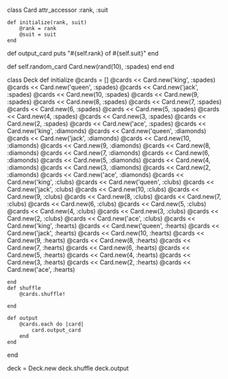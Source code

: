 class Card
attr_accessor :rank, :suit

	def initialize(rank, suit)
		@rank = rank
		@suit = suit
	end


def output_card
		puts "#{self.rank} of #{self.suit}"
	end

def self.random_card
		Card.new(rand(10), :spades)
end
end


class Deck
	def initialize
		@cards = []
		@cards << Card.new('king', :spades)
		@cards << Card.new('queen', :spades)
		@cards << Card.new('jack', :spades)
		@cards << Card.new(10, :spades)
		@cards << Card.new(9, :spades)
		@cards << Card.new(8, :spades)
		@cards << Card.new(7, :spades)
		@cards << Card.new(6, :spades)
		@cards << Card.new(5, :spades)
		@cards << Card.new(4, :spades)
		@cards << Card.new(3, :spades)
		@cards << Card.new(2, :spades)
		@cards << Card.new('ace', :spades)
		@cards << Card.new('king', :diamonds)
		@cards << Card.new('queen', :diamonds)
		@cards << Card.new('jack', :diamonds)
		@cards << Card.new(10, :diamonds)
		@cards << Card.new(9, :diamonds)
		@cards << Card.new(8, :diamonds)
		@cards << Card.new(7, :diamonds)
		@cards << Card.new(6, :diamonds)
		@cards << Card.new(5, :diamonds)
		@cards << Card.new(4, :diamonds)
		@cards << Card.new(3, :diamonds)
		@cards << Card.new(2, :diamonds)
		@cards << Card.new('ace', :diamonds)
		@cards << Card.new('king', :clubs)
		@cards << Card.new('queen', :clubs)
		@cards << Card.new('jack', :clubs)
		@cards << Card.new(10, :clubs)
		@cards << Card.new(9, :clubs)
		@cards << Card.new(8, :clubs)
		@cards << Card.new(7, :clubs)
		@cards << Card.new(6, :clubs)
		@cards << Card.new(5, :clubs)
		@cards << Card.new(4, :clubs)
		@cards << Card.new(3, :clubs)
		@cards << Card.new(2, :clubs)
		@cards << Card.new('ace', :clubs)
		@cards << Card.new('king', :hearts)
		@cards << Card.new('queen', :hearts)
		@cards << Card.new('jack', :hearts)
		@cards << Card.new(10, :hearts)
		@cards << Card.new(9, :hearts)
		@cards << Card.new(8, :hearts)
		@cards << Card.new(7, :hearts)
		@cards << Card.new(6, :hearts)
		@cards << Card.new(5, :hearts)
		@cards << Card.new(4, :hearts)
		@cards << Card.new(3, :hearts)
		@cards << Card.new(2, :hearts)
		@cards << Card.new('ace', :hearts)

	end
	def shuffle
		@cards.shuffle!
		
	end

	def output
		@cards.each do |card|
			card.output_card
		end
	end
end

deck = Deck.new
deck.shuffle
deck.output
